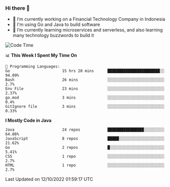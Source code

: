 ### Hi there 👋

<!--
**mazzama/mazzama** is a ✨ _special_ ✨ repository because its `README.md` (this file) appears on your GitHub profile.

Here are some ideas to get you started:

- 🔭 I’m currently working on ...
- 🌱 I’m currently learning ...
- 👯 I’m looking to collaborate on ...
- 🤔 I’m looking for help with ...
- 💬 Ask me about ...
- 📫 How to reach me: ...
- 😄 Pronouns: ...
- ⚡ Fun fact: ...
-->

- 🔭 I’m currently working on a Financial Technology Company in Indonesia
- :gun: I'm using Go and Java to build software
- 🌱 I’m currently learning microservices and serverless, and also learning many technology buzzwords to build it

<!--START_SECTION:waka-->
![Code Time](http://img.shields.io/badge/Code%20Time-2%2C327%20hrs%2025%20mins-blue)

📊 **This Week I Spent My Time On** 

```text
💬 Programming Languages: 
Go                       15 hrs 20 mins      ███████████████████████░░   94.09% 
Bash                     26 mins             ░░░░░░░░░░░░░░░░░░░░░░░░░   2.7% 
Env File                 23 mins             ░░░░░░░░░░░░░░░░░░░░░░░░░   2.37% 
go.mod                   3 mins              ░░░░░░░░░░░░░░░░░░░░░░░░░   0.4% 
GitIgnore file           3 mins              ░░░░░░░░░░░░░░░░░░░░░░░░░   0.33%

```

**I Mostly Code in Java** 

```text
Java                     24 repos            ████████████████░░░░░░░░░   64.86% 
JavaScript               8 repos             █████░░░░░░░░░░░░░░░░░░░░   21.62% 
Go                       2 repos             █░░░░░░░░░░░░░░░░░░░░░░░░   5.41% 
CSS                      1 repo              ░░░░░░░░░░░░░░░░░░░░░░░░░   2.7% 
HTML                     1 repo              ░░░░░░░░░░░░░░░░░░░░░░░░░   2.7%

```



 Last Updated on 12/10/2022 01:59:17 UTC
<!--END_SECTION:waka-->
